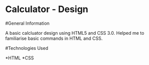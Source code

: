 # Calculator - Design 

#General Information

A basic calcluator design using HTML5 and CSS 3.0. Helped me to familiarise basic commands in HTML and CSS.

#Technologies Used

*HTML
*CSS

